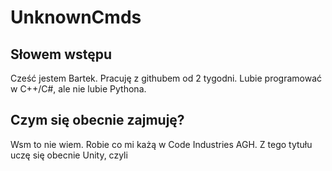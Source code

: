 # UnknownCmds

## Słowem wstępu
Cześć jestem Bartek. Pracuję z githubem od 2 tygodni. Lubie programować w C++/C#, ale nie lubie Pythona.

## Czym się obecnie zajmuję?
Wsm to nie wiem. Robie co mi każą w Code Industries AGH. Z tego tytułu uczę się obecnie Unity, czyli 
